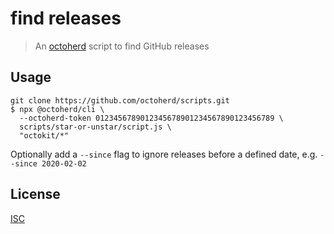 # find releases

> An [octoherd](https://github.com/octoherd) script to find GitHub releases

## Usage

```
git clone https://github.com/octoherd/scripts.git
$ npx @octoherd/cli \
  --octoherd-token 0123456789012345678901234567890123456789 \
  scripts/star-or-unstar/script.js \
  "octokit/*"
```

Optionally add a `--since` flag to ignore releases before a defined date, e.g. `--since 2020-02-02`

## License

[ISC](../../LICENSE.md)
